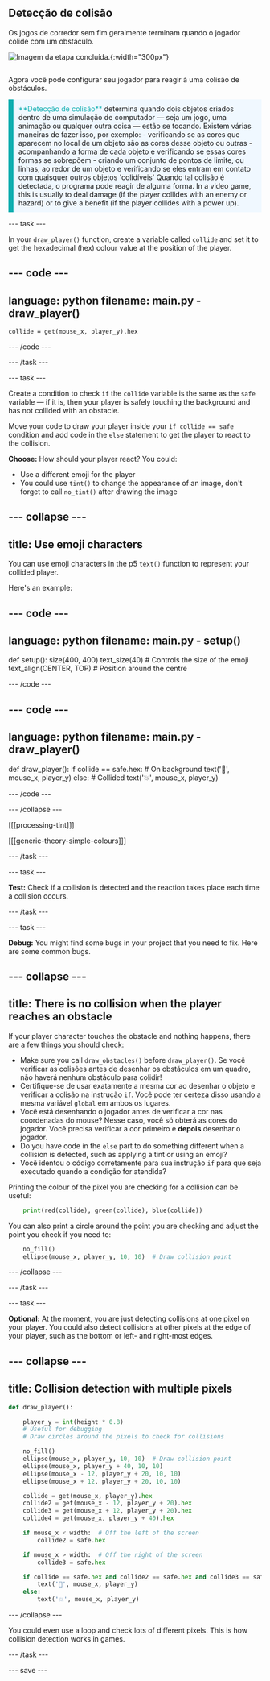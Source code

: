 ## Detecção de colisão

<div style="display: flex; flex-wrap: wrap">
<div style="flex-basis: 200px; flex-grow: 1; margin-right: 15px;">
Os jogos de corredor sem fim geralmente terminam quando o jogador colide com um obstáculo.
</div>
<div>

![Imagem da etapa concluída.](images/collision.png){:width="300px"}

</div>
</div>

Agora você pode configurar seu jogador para reagir à uma colisão de obstáculos.

<p style="border-left: solid; border-width:10px; border-color: #0faeb0; background-color: aliceblue; padding: 10px;">
<span style="color: #0faeb0">**Detecção de colisão**</span> determina quando dois objetos criados dentro de uma simulação de computador — seja um jogo, uma animação ou qualquer outra coisa — estão se tocando. Existem várias maneiras de fazer isso, por exemplo: 
  - verificando se as cores que aparecem no local de um objeto são as cores desse objeto ou outras
  - acompanhando a forma de cada objeto e verificando se essas cores formas se sobrepõem
  - criando um conjunto de pontos de limite, ou linhas, ao redor de um objeto e verificando se eles entram em contato com quaisquer outros objetos 'colidíveis'
Quando tal colisão é detectada, o programa pode reagir de alguma forma. In a video game, this is usually to deal damage (if the player collides with an enemy or hazard) or to give a benefit (if the player collides with a power up).
</p>

--- task ---

In your `draw_player()` function, create a variable called `collide` and set it to get the hexadecimal (hex) colour value at the position of the player.

--- code ---
---
language: python
filename: main.py - draw_player()
---

    collide = get(mouse_x, player_y).hex

--- /code ---

--- /task ---

--- task ---

Create a condition to check `if` the `collide` variable is the same as the `safe` variable — if it is, then your player is safely touching the background and has not collided with an obstacle.

Move your code to draw your player inside your `if collide == safe` condition and add code in the `else` statement to get the player to react to the collision.

**Choose:** How should your player react? You could:
+ Use a different emoji for the player
+ You could use `tint()` to change the appearance of an image, don't forget to call `no_tint()` after drawing the image

--- collapse ---
---
title: Use emoji characters
---

You can use emoji characters in the p5 `text()` function to represent your collided player.

Here's an example:

--- code ---
---
language: python
filename: main.py - setup()
---

def setup(): size(400, 400) text_size(40)  # Controls the size of the emoji text_align(CENTER, TOP)  # Position around the centre

--- /code ---

--- code ---
---
language: python
filename: main.py - draw_player()
---

def draw_player(): if collide == safe.hex:  # On background text('🎈', mouse_x, player_y) else:  # Collided text('💥', mouse_x, player_y)

--- /code ---

--- /collapse ---

[[[processing-tint]]]

[[[generic-theory-simple-colours]]]

--- /task ---

--- task ---

**Test:** Check if a collision is detected and the reaction takes place each time a collision occurs.

--- /task ---

--- task ---

**Debug:** You might find some bugs in your project that you need to fix. Here are some common bugs.

--- collapse ---
---
title: There is no collision when the player reaches an obstacle
---

If your player character touches the obstacle and nothing happens, there are a few things you should check:

 - Make sure you call `draw_obstacles()` before `draw_player()`. Se você verificar as colisões antes de desenhar os obstáculos em um quadro, não haverá nenhum obstáculo para colidir!
 - Certifique-se de usar exatamente a mesma cor ao desenhar o objeto e verificar a colisão na instrução `if`. Você pode ter certeza disso usando a mesma variável `global` em ambos os lugares.
 - Você está desenhando o jogador antes de verificar a cor nas coordenadas do mouse? Nesse caso, você só obterá as cores do jogador. Você precisa verificar a cor primeiro e **depois** desenhar o jogador.
 - Do you have code in the `else` part to do something different when a collision is detected, such as applying a tint or using an emoji?
 - Você identou o código corretamente para sua instrução `if` para que seja executado quando a condição for atendida?

Printing the colour of the pixel you are checking for a collision can be useful:

```python
    print(red(collide), green(collide), blue(collide))
```

You can also print a circle around the point you are checking and adjust the point you check if you need to:

```python
    no_fill()
    ellipse(mouse_x, player_y, 10, 10)  # Draw collision point
```

--- /collapse ---

--- /task ---

--- task ---

**Optional:** At the moment, you are just detecting collisions at one pixel on your player. You could also detect collisions at other pixels at the edge of your player, such as the bottom or left- and right-most edges.

--- collapse ---
---
title: Collision detection with multiple pixels
---

```python
def draw_player():

    player_y = int(height * 0.8)
    # Useful for debugging
    # Draw circles around the pixels to check for collisions

    no_fill()
    ellipse(mouse_x, player_y, 10, 10)  # Draw collision point
    ellipse(mouse_x, player_y + 40, 10, 10)
    ellipse(mouse_x - 12, player_y + 20, 10, 10)
    ellipse(mouse_x + 12, player_y + 20, 10, 10)

    collide = get(mouse_x, player_y).hex
    collide2 = get(mouse_x - 12, player_y + 20).hex
    collide3 = get(mouse_x + 12, player_y + 20).hex
    collide4 = get(mouse_x, player_y + 40).hex

    if mouse_x < width:  # Off the left of the screen
        collide2 = safe.hex

    if mouse_x > width:  # Off the right of the screen
        collide3 = safe.hex

    if collide == safe.hex and collide2 == safe.hex and collide3 == safe.hex and collide4 == safe.hex:
        text('🎈', mouse_x, player_y)
    else:
        text('💥', mouse_x, player_y)
```

--- /collapse ---

You could even use a loop and check lots of different pixels. This is how collision detection works in games.

--- /task ---

--- save ---
